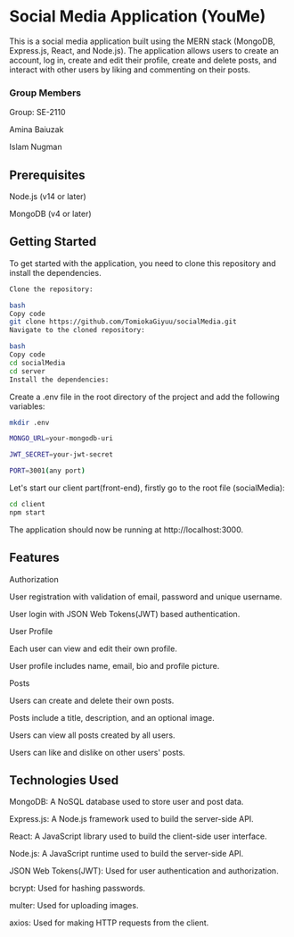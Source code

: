 # Social Media Application (YouMe)

This is a social media application built using the MERN stack (MongoDB, Express.js, React, and Node.js). The application allows users to create an account, log in, create and edit their profile, create and delete posts, and interact with other users by liking and commenting on their posts.

### Group Members
Group: SE-2110

Amina Baiuzak

Islam Nugman

## Prerequisites
Node.js (v14 or later)

MongoDB (v4 or later)

## Getting Started

To get started with the application, you need to clone this repository and install the dependencies.

```bash
Clone the repository:

bash
Copy code
git clone https://github.com/TomiokaGiyuu/socialMedia.git
Navigate to the cloned repository:

bash
Copy code
cd socialMedia
cd server
Install the dependencies:
```

Create a .env file in the root directory of the project and add the following variables:
```bash
mkdir .env
```
```bash
MONGO_URL=your-mongodb-uri

JWT_SECRET=your-jwt-secret

PORT=3001(any port)
```

Let's start our client part(front-end), firstly go to the root file (socialMedia):
```bash
cd client
npm start
```
The application should now be running at http://localhost:3000.

## Features

Authorization

User registration with validation of email, password and unique username.

User login with JSON Web Tokens(JWT) based authentication.

User Profile

Each user can view and edit their own profile.

User profile includes name, email, bio and profile picture.

Posts

Users can create and delete their own posts.

Posts include a title, description, and an optional image.

Users can view all posts created by all users.

Users can like and dislike on other users' posts.

## Technologies Used

MongoDB: A NoSQL database used to store user and post data.

Express.js: A Node.js framework used to build the server-side API.

React: A JavaScript library used to build the client-side user interface.

Node.js: A JavaScript runtime used to build the server-side API.

JSON Web Tokens(JWT): Used for user authentication and authorization.

bcrypt: Used for hashing passwords.

multer: Used for uploading images.

axios: Used for making HTTP requests from the client.
